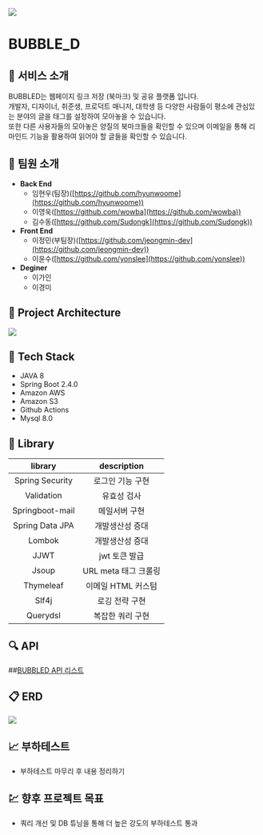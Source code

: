 ![](https://bubbled-profile-image.s3.ap-northeast-2.amazonaws.com/email-image/logoDark.png) 
# BUBBLE_D

## 🌟 서비스 소개
BUBBLED는 웹페이지 링크 저장 (북마크) 및 공유 플랫폼 입니다.  
개발자, 디자이너, 취준생, 프로덕트 매니저, 대학생 등 다양한 사람들이 평소에 관심있는 분야의 글을 태그를 설정하여 모아놓을 수 있습니다.  
또한 다른 사용자들의 모아놓은 양질의 북마크들을 확인할 수 있으며 이메일을 통해 리마인드 기능을 활용하여 읽어야 할 글들을 확인할 수 있습니다.

## 👫 팀원 소개

- **Back End**
    - 임현우(팀장)([https://github.com/hyunwoome](https://github.com/hyunwoome))
    - 이영욱([https://github.com/wowba](https://github.com/wowba))
    - 김수동([https://github.com/Sudongk](https://github.com/Sudongk))
- **Front End**
    - 이정민(부팀장)([https://github.com/jeongmin-dev](https://github.com/jeongmin-dev))
    - 이윤수([https://github.com/yonslee](https://github.com/yonslee))
- **Deginer**
    - 이가인
    - 이경미

## 🏢 Project Architecture
![](https://user-images.githubusercontent.com/76833697/161889252-2fa7d4f9-da8f-4b8f-8a94-78f6f2b83545.png)

## 🔧 Tech Stack

- JAVA 8
- Spring Boot 2.4.0
- Amazon AWS
- Amazon S3
- Github Actions
- Mysql 8.0

## 📌 Library

|     library     |   description   |
|:---------------:|:---------------:|
| Spring Security |    로그인 기능 구현    |
|   Validation    |     유효성 검사      |
| Springboot-mail |     메일서버 구현     |
| Spring Data JPA |    개발생산성 증대     |
|     Lombok      |    개발생산성 증대     |
|      JJWT       |    jwt 토큰 발급    |
|      Jsoup      | URL meta 태그 크롤링 |
|    Thymeleaf    |  이메일 HTML 커스텀   |
|      Slf4j      |    로깅 전략 구현     |
|    Querydsl     |    복잡한 쿼리 구현    |

## 🔍  API

##[BUBBLED API 리스트](https://www.notion.so/fd1d1c5c6a3c42bbbfe18d4cf029c284?v=e7f88371b99b4da895856e98dc20432a)

## 📋 ERD
![](https://user-images.githubusercontent.com/76833697/160228811-a41c505e-2ef1-4fd2-8c9a-38f5a94bf701.png)

## 📈 부하테스트

- 부하테스트 마무리 후 내용 정리하기

## 💹 향후 프로젝트 목표
- 쿼리 개선 및 DB 튜닝을 통해 더 높은 강도의 부하테스트 통과